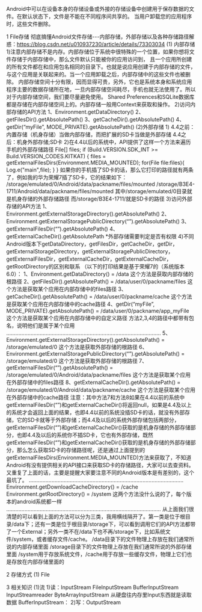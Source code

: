 Android中可以在设备本身的存储设备或外接的存储设备中创建用于保存数据的文件。在默认状态下，文件是不能在不同程序间共享的。
当用户卸载您的应用程序时，这些文件删除。

1 File存储
彻底搞懂Android文件存储---内部存储，外部存储以及各种存储路径解惑：https://blog.csdn.net/u010937230/article/details/73303034
(1) 内部存储
1)注意内部存储不是内存。内部存储位于系统中很特殊的一个位置，如果你想将文件存储于内部存储中，那么文件默认只能被你的应用访问到，
且一个应用所创建的所有文件都在和应用包名相同的目录下。也就是说应用创建于内部存储的文件，与这个应用是关联起来的。当一个应用卸载之后，内部存储中的这些文件也被删除。
内部存储空间十分有限，因而显得可贵，另外，它也是系统本身和系统应用程序主要的数据存储所在地，一旦内部存储空间耗尽，手机也就无法使用了。所以对于内部存储空间，我们要尽量避免使用。
Shared Preferences和SQLite数据库都是存储在内部存储空间上的。内部存储一般用Context来获取和操作。
2)访问内部存储的API方法
1、Environment.getDataDirectory()
2、getFilesDir().getAbsolutePath()
3、getCacheDir().getAbsolutePath()
4、getDir(“myFile”, MODE_PRIVATE).getAbsolutePath()
(2)外部存储
1)
4.4之前：内置存储（机身存储）当做内部存储，而把扩展的SD卡当做是外部存储
4.4之后：机身外部存储;SD卡
2)在4.4以后的系统中，API提供了这样一个方法来遍历手机的外部存储路径
File[] files;
if (Build.VERSION.SDK_INT >= Build.VERSION_CODES.KITKAT) {
    files = getExternalFilesDirs(Environment.MEDIA_MOUNTED);
    for(File file:files){
        Log.e("main",file);
    }
}
如果你的手机插了SD卡的话，那么它打印的路径就有两条了，例如我的华为荣耀7插了SD卡，它的结果如下：
/storage/emulated/0/Android/data/packname/files/mounted
/storage/B3E4-1711/Android/data/packname/files/mounted
其中/storage/emulated/0目录就是机身存储的外部存储路径
而/storage/B3E4-1711/就是SD卡的路径
3)访问外部存储的API方法
1、Environment.getExternalStorageDirectory().getAbsolutePath()
2、Environment.getExternalStoragePublicDirectory(“”).getAbsolutePath()
3、getExternalFilesDir(“”).getAbsolutePath()
4、getExternalCacheDir().getAbsolutePath
*外部存储需要判定是否有权限
4)不同Android版本下getDataDirectory，getFilesDir，getCacheDir，getDir，getExternalStorageDirectory，getExternalStoragePublicDirectory，getExternalFilesDir，getExternalCacheDir，getExternalCacheDir，getRootDirectory的区别和联系
（以下的打印结果是基于荣耀7的（系统版本6.0）：
1、Environment.getDataDirectory() = /data
这个方法是获取内部存储的根路径
2、getFilesDir().getAbsolutePath() = /data/user/0/packname/files
这个方法是获取某个应用在内部存储中的files路径
3、getCacheDir().getAbsolutePath() = /data/user/0/packname/cache
这个方法是获取某个应用在内部存储中的cache路径
4、getDir(“myFile”, MODE_PRIVATE).getAbsolutePath() = /data/user/0/packname/app_myFile
这个方法是获取某个应用在内部存储中的自定义路径
方法2,3,4的路径中都带有包名，说明他们是属于某个应用
…………………………………………………………………………………………
5、Environment.getExternalStorageDirectory().getAbsolutePath() = /storage/emulated/0
这个方法是获取外部存储的根路径
6、Environment.getExternalStoragePublicDirectory(“”).getAbsolutePath() = /storage/emulated/0
这个方法是获取外部存储的根路径
7、getExternalFilesDir(“”).getAbsolutePath() = /storage/emulated/0/Android/data/packname/files
这个方法是获取某个应用在外部存储中的files路径
8、getExternalCacheDir().getAbsolutePath() = /storage/emulated/0/Android/data/packname/cache
这个方法是获取某个应用在外部存储中的cache路径
注意：其中方法7和方法8如果在4.4以前的系统中getExternalFilesDir(“”)和getExternalCacheDir()将返回null，如果是4.4及以上的系统才会返回上面的结果，也即4.4以前的系统没插SD卡的话，就没有外部存储，它的SD卡就等于外部存储；而4.4及以后的系统外部存储包括两部分，getExternalFilesDir(“”)和getExternalCacheDir()获取的是机身存储的外部存储部分，也即4.4及以后的系统你不插SD卡，它也有外部存储，既然getExternalFilesDir(“”)和getExternalCacheDir()获取的是机身存储的外部存储部分，那么怎么获取SD卡的存储路径呢，还是通过上面提到的getExternalFilesDirs(Environment.MEDIA_MOUNTED)方法来获取了，不知道Android有没有提供相关的API接口来获取SD卡的存储路径，大家可以去查资料。又重复了上面的话，主要是提醒大家要注意不同的Android版本是有差别的，这个最坑了。
…………………………………………………………………………………………
Environment.getDownloadCacheDirectory() = /cache
Environment.getRootDirectory() = /system
这两个方法没什么说的了，每个版本的android系统都一样
…………………………………………………………………………………………
从上面我们很清楚的可以看到上面的方法可以分为三类，我用横线隔开了。第一类是位于根目录/data下；还有一类是位于根目录/storage下，可以看到调用它们的API方法都带了一个External；另外一类不在/data下也不再/storage下，比如系统文件/system，或者缓存文件/cache。
/data目录下的文件物理上存放在我们通常所说的内部存储里面
/storage目录下的文件物理上存放在我们通常所说的外部存储里面
/system用于存放系统文件，/cache用于存放一些缓存文件，物理上它们也是存放在内部存储里面的


2 存储方式
(1) File


3 相关知识
(1)流
1)读：InputStream  FileInputStream BufferInputStream  InputStreamreader ByteArrayInputStream
从硬盘往内存里Input东西就是读取数据
BufferInputStream：
2)写：OutputStream

